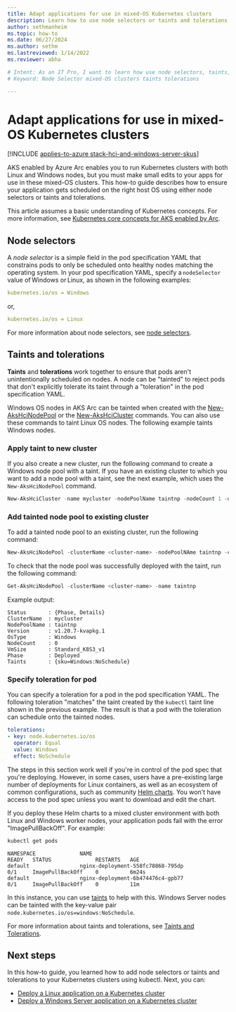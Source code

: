 ```yaml
---
title: Adapt applications for use in mixed-OS Kubernetes clusters
description: Learn how to use node selectors or taints and tolerations on Azure Kubernetes Service to ensure applications in mixed OS Kubernetes clusters running on AKS Arc are scheduled on the correct worker node operating system.
author: sethmanheim
ms.topic: how-to
ms.date: 06/27/2024
ms.author: sethm 
ms.lastreviewed: 1/14/2022
ms.reviewer: abha

# Intent: As an IT Pro, I want to learn how use node selectors, taints, and tolerations so I can adapt apps for use on mixed-OS Kubernetes clusters. 
# Keyword: Node Selector mixed-OS clusters taints tolerations

---
```

# Adapt applications for use in mixed-OS Kubernetes clusters

[!INCLUDE [applies-to-azure stack-hci-and-windows-server-skus](includes/aks-hci-applies-to-skus/aks-hybrid-applies-to-azure-stack-hci-windows-server-sku.md)]

AKS enabled by Azure Arc enables you to run Kubernetes clusters with both Linux and Windows nodes, but you must make small edits to your apps for use in these mixed-OS clusters. This how-to guide describes how to ensure your application gets scheduled on the right host OS using either node selectors or taints and tolerations.

This article assumes a basic understanding of Kubernetes concepts. For more information, see [Kubernetes core concepts for AKS enabled by Arc](kubernetes-concepts.md).

## Node selectors

A *node selector* is a simple field in the pod specification YAML that constrains pods to only be scheduled onto healthy nodes matching the operating system. In your pod specification YAML, specify a `nodeSelector` value of Windows or Linux, as shown in the following examples:

```yaml
kubernetes.io/os = Windows
```

or,

```yaml
kubernetes.io/os = Linux
```

For more information about node selectors, see [node selectors](https://kubernetes.io/docs/concepts/scheduling-eviction/assign-pod-node/).

## Taints and tolerations

**Taints** and **tolerations** work together to ensure that pods aren't unintentionally scheduled on nodes. A node can be "tainted" to reject pods that don't explicitly tolerate its taint through a "toleration" in the pod specification YAML.

Windows OS nodes in AKS Arc can be tainted when created with the [New-AksHciNodePool](./reference/ps/new-akshcinodepool.md) or the [New-AksHciCluster](./reference/ps/new-akshcicluster.md) commands. You can also use these commands to taint Linux OS nodes. The following example taints Windows nodes.

### Apply taint to new cluster

If you also create a new cluster, run the following command to create a Windows node pool with a taint. If you have an existing cluster to which you want to add a node pool with a taint, see the next example, which uses the `New-AksHciNodePool` command.

```powershell
New-AksHciCluster -name mycluster -nodePoolName taintnp -nodeCount 1 -osType Windows -osSku Windows2022 -taints sku=Windows:NoSchedule
```

### Add tainted node pool to existing cluster

To add a tainted node pool to an existing cluster, run the following command:

```powershell
New-AksHciNodePool -clusterName <cluster-name> -nodePoolNAme taintnp -count 1 -osType Windows -osSku Windows2022 -taints sku=Windows:NoSchedule
```

To check that the node pool was successfully deployed with the taint, run the following command:

```powershell
Get-AksHciNodePool -clusterName <cluster-name> -name taintnp
```

Example output:

```output
Status       : {Phase, Details}
ClusterName  : mycluster
NodePoolName : taintnp
Version      : v1.20.7-kvapkg.1
OsType       : Windows
NodeCount    : 0
VmSize       : Standard_K8S3_v1
Phase        : Deployed
Taints       : {sku=Windows:NoSchedule}
```

### Specify toleration for pod

You can specify a toleration for a pod in the pod specification YAML. The following toleration "matches" the taint created by the `kubectl` taint line shown in the previous example. The result is that a pod with the toleration can schedule onto the tainted nodes.

```yaml
tolerations:
- key: node.kubernetes.io/os
  operator: Equal
  value: Windows
  effect: NoSchedule
```

The steps in this section work well if you're in control of the pod spec that you're deploying. However, in some cases, users have a pre-existing large number of deployments for Linux containers, as well as an ecosystem of common configurations, such as community [Helm charts](https://helm.sh/docs/intro/using_helm/#helm-search-finding-charts). You won't have access to the pod spec unless you want to download and edit the chart.

If you deploy these Helm charts to a mixed cluster environment with both Linux and Windows worker nodes, your application pods fail with the error "ImagePullBackOff". For example:

```powershell
kubectl get pods
```

```output
NAMESPACE              NAME                                                    READY   STATUS              RESTARTS   AGE
default                nginx-deployment-558fc78868-795dp                       0/1     ImagePullBackOff    0          6m24s
default                nginx-deployment-6b474476c4-gpb77                       0/1     ImagePullBackOff    0          11m
```

In this instance, you can use [taints](https://cloud.google.com/kubernetes-engine/docs/how-to/node-taints) to help with this. Windows Server nodes can be tainted with the key-value pair `node.kubernetes.io/os=windows:NoSchedule`.

For more information about taints and tolerations, see [Taints and Tolerations](https://kubernetes.io/docs/concepts/scheduling-eviction/taint-and-toleration/).

## Next steps

In this how-to guide, you learned how to add node selectors or taints and tolerations to your Kubernetes clusters using kubectl. Next, you can:

- [Deploy a Linux application on a Kubernetes cluster](deploy-linux-application.md)
- [Deploy a Windows Server application on a Kubernetes cluster](deploy-windows-application.md)
